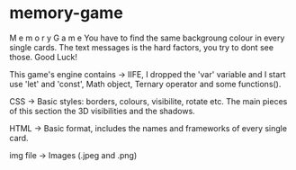 # memory-game

M e m o r y   G a m e
You have to find the same backgroung colour in every single cards. The text messages is the hard factors, you try to dont see those.
Good Luck!

This game's engine contains -> IIFE, I dropped the 'var' variable and I start use 'let' and 'const', Math object, Ternary operator and some functions().

CSS -> Basic styles: borders, colours, visibilite, rotate etc. The main pieces of this section the 3D visibilities and the shadows.

HTML -> Basic format, includes the names and frameworks of every single card.

img file -> Images (.jpeg and .png)
